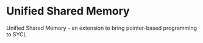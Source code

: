 # Unified Shared Memory

Unified Shared Memory - an extension to bring pointer-based programming to SYCL
